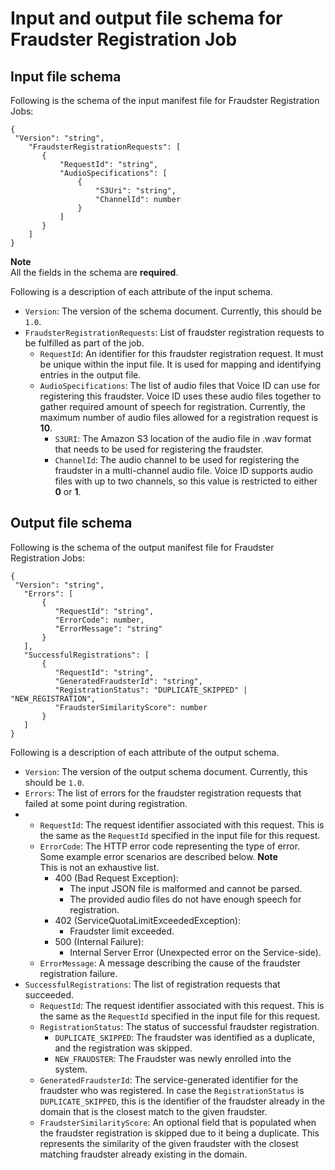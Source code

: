 # Input and output file schema for Fraudster Registration Job<a name="fraudster-registration-schema"></a>

## Input file schema<a name="fraudster-registration-input-schema"></a>

Following is the schema of the input manifest file for Fraudster Registration Jobs:

```
{
 "Version": "string",
    "FraudsterRegistrationRequests": [
       {
           "RequestId": "string",
           "AudioSpecifications": [
               {
                   "S3Uri": "string",
                   "ChannelId": number 
               }
           ] 
       }
    ]
}
```

**Note**  
All the fields in the schema are **required**\.

Following is a description of each attribute of the input schema\.
+ `Version`: The version of the schema document\. Currently, this should be `1.0`\.
+ `FraudsterRegistrationRequests`: List of fraudster registration requests to be fulfilled as part of the job\.
  + `RequestId`: An identifier for this fraudster registration request\. It must be unique within the input file\. It is used for mapping and identifying entries in the output file\.
  + `AudioSpecifications`: The list of audio files that Voice ID can use for registering this fraudster\. Voice ID uses these audio files together to gather required amount of speech for registration\. Currently, the maximum number of audio files allowed for a registration request is **10**\.
    + `S3URI`: The Amazon S3 location of the audio file in \.wav format that needs to be used for registering the fraudster\. 
    + `ChannelId`: The audio channel to be used for registering the fraudster in a multi\-channel audio file\. Voice ID supports audio files with up to two channels, so this value is restricted to either **0** or **1**\.

## Output file schema<a name="fraudster-registration-output-schema"></a>

Following is the schema of the output manifest file for Fraudster Registration Jobs:

```
{
 "Version": "string",
   "Errors": [
       {
          "RequestId": "string",
          "ErrorCode": number,
          "ErrorMessage": "string"
       }
   ],
   "SuccessfulRegistrations": [
       {
          "RequestId": "string", 
          "GeneratedFraudsterId": "string", 
          "RegistrationStatus": "DUPLICATE_SKIPPED" | "NEW_REGISTRATION",
          "FraudsterSimilarityScore": number
       }
   ]   
}
```

Following is a description of each attribute of the output schema\.
+ `Version`: The version of the output schema document\. Currently, this should be `1.0`\.
+ `Errors`: The list of errors for the fraudster registration requests that failed at some point during registration\.
+ 
  + `RequestId`: The request identifier associated with this request\. This is the same as the `RequestId` specified in the input file for this request\.
  + `ErrorCode`: The HTTP error code representing the type of error\. Some example error scenarios are described below\. 
**Note**  
This is not an exhaustive list\.
    + 400 \(Bad Request Exception\): 
      + The input JSON file is malformed and cannot be parsed\.
      + The provided audio files do not have enough speech for registration\.
    + 402 \(ServiceQuotaLimitExceededException\):
      + Fraudster limit exceeded\.
    + 500 \(Internal Failure\):
      + Internal Server Error \(Unexpected error on the Service\-side\)\.
  + `ErrorMessage`: A message describing the cause of the fraudster registration failure\.
+ `SuccessfulRegistrations`: The list of registration requests that succeeded\.
  + `RequestId`: The request identifier associated with this request\. This is the same as the `RequestId` specified in the input file for this request\.
  + `RegistrationStatus`: The status of successful fraudster registration\.
    + `DUPLICATE_SKIPPED`: The fraudster was identified as a duplicate, and the registration was skipped\.
    + `NEW_FRAUDSTER`: The Fraudster was newly enrolled into the system\.
  + `GeneratedFraudsterId`: The service\-generated identifier for the fraudster who was registered\. In case the `RegistrationStatus` is `DUPLICATE_SKIPPED`, this is the identifier of the fraudster already in the domain that is the closest match to the given fraudster\.
  + `FraudsterSimilarityScore`: An optional field that is populated when the fraudster registration is skipped due to it being a duplicate\. This represents the similarity of the given fraudster with the closest matching fraudster already existing in the domain\.